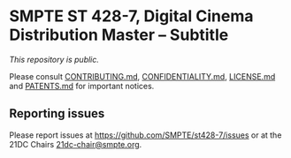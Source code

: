 # SMPTE ST 428-7, Digital Cinema Distribution Master – Subtitle

_This repository is public._ 

Please consult [CONTRIBUTING.md](./CONTRIBUTING.md), [CONFIDENTIALITY.md](./CONFIDENTIALITY.md), [LICENSE.md](./LICENSE.md) and [PATENTS.md](./PATENTS.md) for important notices.

## Reporting issues

Please report issues at <https://github.com/SMPTE/st428-7/issues> or at the 21DC Chairs <21dc-chair@smpte.org>.


